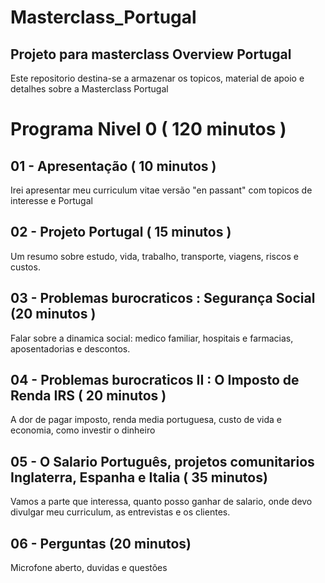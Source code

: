 # Masterclass_Portugal

## Projeto para masterclass Overview Portugal

Este repositorio destina-se a armazenar os topicos, material de apoio e detalhes sobre a Masterclass Portugal

# Programa Nivel 0 ( 120 minutos )

## 01 - Apresentação ( 10 minutos )

Irei apresentar meu curriculum vitae versão "en passant" com topicos de interesse e Portugal

## 02 - Projeto Portugal ( 15 minutos )

Um resumo sobre estudo, vida, trabalho, transporte, viagens, riscos e custos.

## 03 - Problemas burocraticos : Segurança Social (20 minutos )

Falar sobre a dinamica social: medico familiar, hospitais e farmacias, aposentadorias e descontos.

## 04 - Problemas burocraticos II : O Imposto de Renda IRS ( 20 minutos )

A dor de pagar imposto, renda media portuguesa, custo de vida e economia, como investir o dinheiro

## 05 - O Salario Português, projetos comunitarios Inglaterra, Espanha e Italia ( 35 minutos)

Vamos a parte que interessa, quanto posso ganhar de salario, onde devo divulgar meu curriculum, as entrevistas e os clientes.

## 06 - Perguntas (20 minutos)

Microfone aberto, duvidas e questões
